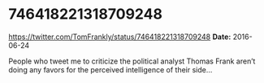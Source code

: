 # 746418221318709248
https://twitter.com/TomFrankly/status/746418221318709248
**Date:** 2016-06-24

People who tweet me to criticize the political analyst Thomas Frank aren’t doing any favors for the perceived intelligence of their side…
